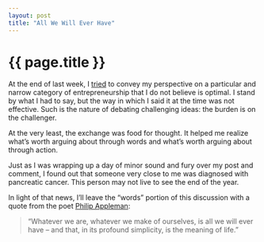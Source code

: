 ```yaml
---
layout: post
title: "All We Will Ever Have"
---
```


{{ page.title }}
================

At the end of last week, I [tried](http://al3x.net/2011/03/18/not-a-waste.html) to convey my perspective on a particular and narrow category of entrepreneurship that I do not believe is optimal. I stand by what I had to say, but the way in which I said it at the time was not effective. Such is the nature of debating challenging ideas: the burden is on the challenger.

At the very least, the exchange was food for thought. It helped me realize what’s worth arguing about through words and what’s worth arguing about through action.

Just as I was wrapping up a day of minor sound and fury over my post and comment, I found out that someone very close to me was diagnosed with pancreatic cancer. This person may not live to see the end of the year.

In light of that news, I’ll leave the “words” portion of this discussion with a quote from the poet [Philip Appleman](http://en.wikipedia.org/wiki/Philip_Appleman):

> “Whatever we are, whatever we make of ourselves, is all we will ever have – and that, in its profound simplicity, is the meaning of life.”
